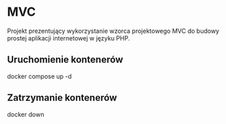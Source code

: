 # MVC

Projekt prezentujący wykorzystanie wzorca projektowego MVC do budowy prostej aplikacji internetowej w języku PHP.

## Uruchomienie kontenerów
 docker compose up -d

 ## Zatrzymanie kontenerów
 docker down

